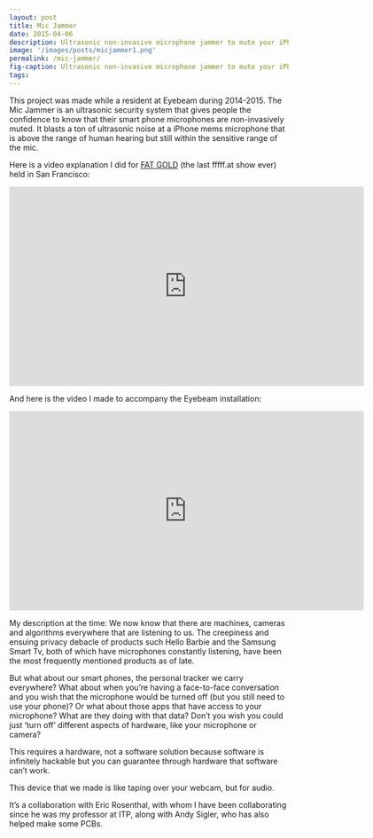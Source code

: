```yaml
---
layout: post
title: Mic Jammer
date: 2015-04-06 
description: Ultrasonic non-invasive microphone jammer to mute your iPhone mic
image: '/images/posts/micjammer1.png'  
permalink: /mic-jammer/
fig-caption: Ultrasonic non-invasive microphone jammer to mute your iPhone mic # Add figcaption (optional)
tags: 
---
```


This project was made while a resident at Eyebeam during 2014-2015. The Mic Jammer is an ultrasonic security system that gives people the confidence to know that their smart phone microphones are non-invasively muted. It blasts a ton of ultrasonic noise at a iPhone mems microphone that is above the range of human hearing but still within the sensitive range of the mic. 

Here is a video explanation I did for [FAT GOLD](http://fffff.at/f-a-t-gold-san-francisco/) (the last fffff.at show ever) held in San Francisco:
<iframe src="https://player.vimeo.com/video/128921351" width="640" height="360" frameborder="0" allow="autoplay; fullscreen" allowfullscreen></iframe>

And here is the video I made to accompany the Eyebeam installation:
<iframe src="https://player.vimeo.com/video/120425709" width="640" height="360" frameborder="0" allow="autoplay; fullscreen" allowfullscreen></iframe>

My description at the time:
We now know that there are machines, cameras and algorithms everywhere that are listening to us. The creepiness and ensuing privacy debacle of products such Hello Barbie and the Samsung Smart Tv, both of which have microphones constantly listening, have been the most frequently mentioned products as of late.

But what about our smart phones, the personal tracker we carry everywhere? What about when you’re having a face-to-face conversation and you wish that the microphone would be turned off (but you still need to use your phone)? Or what about those apps that have access to your microphone? What are they doing with that data? Don’t you wish you could just ‘turn off’ different aspects of hardware, like your microphone or camera?

This requires a hardware, not a software solution because software is infinitely hackable but you can guarantee through hardware that software can’t work.

This device that we made is like taping over your webcam, but for audio.

 It’s a collaboration with Eric Rosenthal, with whom I have been collaborating since he was my professor at ITP, along with Andy Sigler, who has also helped make some PCBs.






